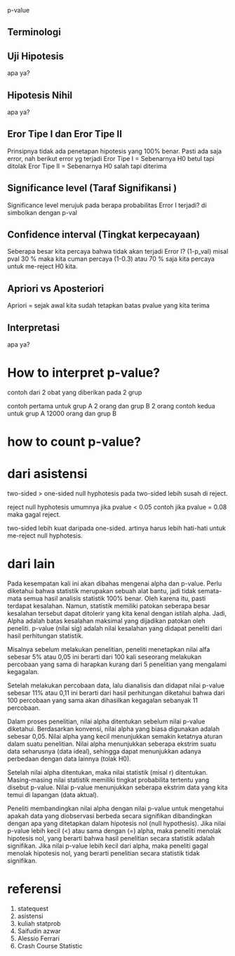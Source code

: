 p-value 

## Terminologi

## Uji Hipotesis
apa ya?

## Hipotesis Nihil
apa ya?

## Eror Tipe I dan Eror Tipe II 
Prinsipnya tidak ada penetapan hipotesis yang 100% benar.
Pasti ada saja error, nah berikut error yg terjadi
Eror Tipe I = Sebenarnya H0 betul tapi ditolak
Eror Tipe II = Sebenarnya H0 salah tapi diterima

## Significance level (Taraf Signifikansi )
Significance level merujuk pada berapa probabilitas Error I terjadi? di simbolkan dengan p-val

## Confidence interval (Tingkat kerpecayaan)
Seberapa besar kita percaya bahwa tidak akan terjadi Error I?
(1-p_val) misal pval 30 % maka kita cuman percaya (1-0.3) atau 70 % saja kita percaya untuk me-reject H0 kita.

## Apriori vs Aposteriori
Apriori = sejak awal kita sudah tetapkan batas pvalue yang kita terima

## Interpretasi
apa ya?

# How to interpret p-value?
contoh dari 2 obat yang diberikan pada 2 grup

contoh pertama  untuk grup A 2 orang dan grup B 2 orang
contoh kedua untuk grup  A 12000 orang dan grup B

# how to count p-value?

# dari asistensi
two-sided > one-sided
null hyphotesis pada two-sided lebih susah di reject.

reject null hyphotesis umumnya jika pvalue < 0.05 
contoh jika pvalue = 0.08 maka gagal reject.

two-sided lebih kuat daripada one-sided.
artinya harus lebih hati-hati untuk me-reject null hyphotesis.

# dari lain
Pada kesempatan kali ini akan dibahas mengenai alpha dan p-value. Perlu diketahui bahwa statistik merupakan sebuah alat bantu, jadi tidak semata-mata semua hasil analisis statistik 100% benar. Oleh karena itu, pasti terdapat kesalahan. Namun, statistik memiliki patokan seberapa besar kesalahan tersebut dapat ditolerir yang kita kenal dengan istilah alpha. Jadi, Alpha adalah batas kesalahan maksimal yang dijadikan patokan oleh peneliti. p-value (nilai sig) adalah nilai kesalahan yang didapat peneliti dari hasil perhitungan statistik. 

Misalnya sebelum melakukan penelitian, peneliti menetapkan nilai alfa sebesar 5% atau 0,05 ini berarti dari 100 kali seseorang melakukan percobaan yang sama di harapkan kurang dari 5 penelitian yang mengalami kegagalan. 

Setelah melakukan percobaan data, lalu dianalisis dan didapat nilai p-value sebesar 11% atau 0,11 ini berarti dari hasil perhitungan diketahui bahwa dari 100 percobaan yang sama akan dihasilkan kegagalan sebanyak 11 percobaan.

Dalam proses penelitian, nilai alpha ditentukan sebelum nilai p-value diketahui. Berdasarkan konvensi, nilai alpha yang biasa digunakan adalah sebesar 0,05. Nilai alpha yang kecil menunjukkan semakin ketatnya aturan dalam suatu penelitian.  Nilai alpha menunjukkan seberapa ekstrim suatu data seharusnya (data ideal), sehingga  dapat menunjukkan adanya perbedaan dengan data lainnya (tolak H0).

Setelah nilai alpha ditentukan, maka nilai statistik (misal r) ditentukan. Masing-masing nilai statistik memiliki tingkat probabilita tertentu yang disebut p-value. Nilai p-value menunjukkan seberapa ekstrim data yang kita temui di lapangan (data aktual).

Peneliti membandingkan nilai alpha dengan nilai p-value untuk mengetahui apakah data yang diobservasi berbeda secara signifikan dibandingkan dengan apa yang ditetapkan dalam hipotesis nol (null hypothesis). Jika nilai p-value lebih kecil (<) atau sama dengan (=) alpha, maka peneliti menolak hipotesis nol, yang berarti bahwa hasil penelitian secara statistik adalah signifikan.  Jika nilai p-value lebih kecil dari alpha, maka peneliti gagal menolak hipotesis nol, yang berarti penelitian secara statistik tidak signifikan.
# referensi
1. statequest
2. asistensi
3. kuliah statprob
4. Saifudin azwar
5. Alessio Ferrari
6. Crash Course Statistic